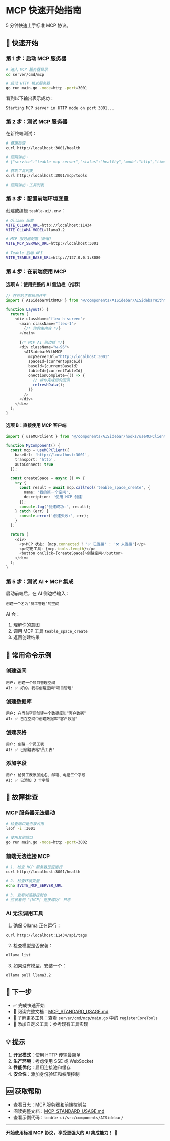 # MCP 快速开始指南

5 分钟快速上手标准 MCP 协议。

## 🚀 快速开始

### 第 1 步：启动 MCP 服务器

```bash
# 进入 MCP 服务器目录
cd server/cmd/mcp

# 启动 HTTP 模式服务器
go run main.go -mode=http -port=3001
```

看到以下输出表示成功：
```
Starting MCP server in HTTP mode on port 3001...
```

### 第 2 步：测试 MCP 服务器

在新终端测试：

```bash
# 健康检查
curl http://localhost:3001/health

# 预期输出：
# {"service":"teable-mcp-server","status":"healthy","mode":"http","timestamp":"...","version":"1.0.0"}

# 获取工具列表
curl http://localhost:3001/mcp/tools

# 预期输出：工具列表
```

### 第 3 步：配置前端环境变量

创建或编辑 `teable-ui/.env`：

```bash
# Ollama 配置
VITE_OLLAMA_URL=http://localhost:11434
VITE_OLLAMA_MODEL=llama3.2

# MCP 服务器配置（新增）
VITE_MCP_SERVER_URL=http://localhost:3001

# Teable 后端 API
VITE_TEABLE_BASE_URL=http://127.0.0.1:8080
```

### 第 4 步：在前端使用 MCP

#### 选项 A：使用完整的 AI 侧边栏（推荐）

```typescript
// 在你的主布局组件中
import { AISidebarWithMCP } from '@/components/AISidebar/AISidebarWithMCP';

function Layout() {
  return (
    <div className="flex h-screen">
      <main className="flex-1">
        {/* 你的主内容 */}
      </main>
      
      {/* MCP AI 侧边栏 */}
      <div className="w-96">
        <AISidebarWithMCP
          mcpServerUrl="http://localhost:3001"
          spaceId={currentSpaceId}
          baseId={currentBaseId}
          tableId={currentTableId}
          onActionComplete={() => {
            // 操作完成后的回调
            refreshData();
          }}
        />
      </div>
    </div>
  );
}
```

#### 选项 B：直接使用 MCP 客户端

```typescript
import { useMCPClient } from '@/components/AISidebar/hooks/useMCPClient';

function MyComponent() {
  const mcp = useMCPClient({
    baseUrl: 'http://localhost:3001',
    transport: 'http',
    autoConnect: true
  });

  const createSpace = async () => {
    try {
      const result = await mcp.callTool('teable_space_create', {
        name: '我的第一个空间',
        description: '使用 MCP 创建'
      });
      console.log('创建成功:', result);
    } catch (err) {
      console.error('创建失败:', err);
    }
  };

  return (
    <div>
      <p>MCP 状态: {mcp.connected ? '✅ 已连接' : '❌ 未连接'}</p>
      <p>可用工具: {mcp.tools.length}</p>
      <button onClick={createSpace}>创建空间</button>
    </div>
  );
}
```

### 第 5 步：测试 AI + MCP 集成

启动前端后，在 AI 侧边栏输入：

```
创建一个名为"员工管理"的空间
```

AI 会：
1. 理解你的意图
2. 调用 MCP 工具 `teable_space_create`
3. 返回创建结果

## 📝 常用命令示例

### 创建空间
```
用户: 创建一个项目管理空间
AI: ✅ 好的，我将创建空间"项目管理"
```

### 创建数据库
```
用户: 在当前空间创建一个数据库叫"客户数据"
AI: ✅ 已在空间中创建数据库"客户数据"
```

### 创建表格
```
用户: 创建一个员工表
AI: ✅ 已创建表格"员工表"
```

### 添加字段
```
用户: 给员工表添加姓名、邮箱、电话三个字段
AI: ✅ 已添加 3 个字段
```

## 🔧 故障排查

### MCP 服务器无法启动

```bash
# 检查端口是否被占用
lsof -i :3001

# 使用其他端口
go run main.go -mode=http -port=3002
```

### 前端无法连接 MCP

```bash
# 1. 检查 MCP 服务器是否运行
curl http://localhost:3001/health

# 2. 检查环境变量
echo $VITE_MCP_SERVER_URL

# 3. 查看浏览器控制台
# 应该看到 "[MCP] 连接成功" 日志
```

### AI 无法调用工具

1. 确保 Ollama 正在运行：
```bash
curl http://localhost:11434/api/tags
```

2. 检查模型是否安装：
```bash
ollama list
```

3. 如果没有模型，安装一个：
```bash
ollama pull llama3.2
```

## 🎯 下一步

- ✅ 完成快速开始
- 📖 阅读完整文档：[MCP_STANDARD_USAGE.md](./MCP_STANDARD_USAGE.md)
- 🔧 了解更多工具：查看 `server/cmd/mcp/main.go` 中的 `registerCoreTools`
- 🚀 添加自定义工具：参考现有工具实现

## 💡 提示

1. **开发模式**：使用 HTTP 传输最简单
2. **生产环境**：考虑使用 SSE 或 WebSocket
3. **性能优化**：启用连接池和缓存
4. **安全性**：添加身份验证和权限控制

## 🆘 获取帮助

- 查看日志：MCP 服务器和前端控制台
- 阅读完整文档：[MCP_STANDARD_USAGE.md](./MCP_STANDARD_USAGE.md)
- 查看示例代码：`teable-ui/src/components/AISidebar/`

---

**开始使用标准 MCP 协议，享受更强大的 AI 集成能力！** 🎉

